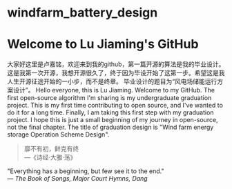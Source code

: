 # windfarm_battery_design
# Welcome to Lu Jiaming's GitHub

大家好这里是卢嘉铭，欢迎来到我的github，第一篇开源的算法是我的毕业设计。这是我第一次开源，我想开源很久了，终于因为毕设开始了这第一步。希望这是我人生开源征途开始的一小步，而不是终章。
毕业设计的题目为“风电场储能运行方案设计”。
Hello everyone, this is Lu Jiaming. Welcome to my GitHub. The first open-source algorithm I'm sharing is my undergraduate graduation project. This is my first time contributing to open source, and I've wanted to do it for a long time. Finally, I am taking this first step with my graduation project. I hope this is just a small beginning of my journey in open-source, not the final chapter.
The title of graduation design is "Wind farm energy storage Operation Scheme Design".
> 靡不有初，鲜克有终  
> —《诗经·大雅·荡》

"Everything has a beginning, but few see it to the end."  
— *The Book of Songs, Major Court Hymns, Dang*
